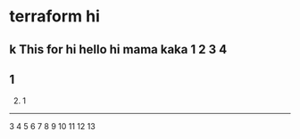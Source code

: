 # terraform hi
k This for
hi hello
hi
mama
kaka
1
2
3
4
----
1
----
2. 1
----
3
4
5
6
7
8
9
10
11
12
13
